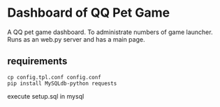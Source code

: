# Dashboard of QQ Pet Game

A QQ pet game dashboard. To administrate numbers of game launcher. Runs as an web.py server and has a main page.

## requirements
```
cp config.tpl.conf config.conf
pip install MySQLdb-python requests
```
execute setup.sql in mysql